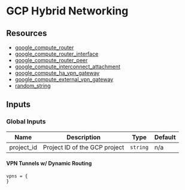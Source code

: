 # GCP Hybrid Networking

## Resources 

- [google_compute_router](https://registry.terraform.io/providers/hashicorp/google/latest/docs/resources/compute_router)
- [google_compute_router_interface](https://registry.terraform.io/providers/hashicorp/google/latest/docs/resources/compute_router_interface)
- [google_compute_router_peer](https://registry.terraform.io/providers/hashicorp/google/latest/docs/resources/compute_router_peer)
- [google_compute_interconnect_attachment](https://registry.terraform.io/providers/hashicorp/google/latest/docs/resources/compute_interconnect_attachment)
- [google_compute_ha_vpn_gateway](https://registry.terraform.io/providers/hashicorp/google/latest/docs/resources/compute_ha_vpn_gateway)
- [google_compute_external_vpn_gateway](https://registry.terraform.io/providers/hashicorp/google/latest/docs/resources/compute_external_vpn_gateway)
- [random_string](https://registry.terraform.io/providers/hashicorp/random/latest/docs/resources/string)

## Inputs 

### Global Inputs

| Name           | Description                        | Type     | Default |
|----------------|------------------------------------|----------|---------|
| project_id     | Project ID of the GCP project      | `string` | n/a     |


#### VPN Tunnels w/ Dynamic Routing

```
vpns = {
}
```